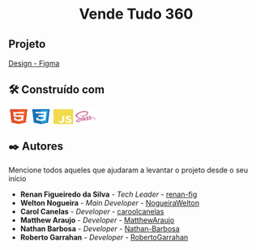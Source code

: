 <h1 align="center">
  Vende Tudo 360
</h1>

## Projeto

[Design - Figma](https://www.figma.com/file/8A6YFTufUu7eUoVve8lsXu/Vendetudo360?node-id=0%3A1)


## 🛠️ Construído com
 <div dir="auto"> 
  <a target="_blank" rel="noopener noreferrer" href="https://raw.githubusercontent.com/devicons/devicon/master/icons/html5/html5-original.svg"><img align="center" height="30" width="40" src="https://raw.githubusercontent.com/devicons/devicon/master/icons/html5/html5-original.svg" style="max-width: 100%;"></a>
  <a target="_blank" rel="noopener noreferrer" href="https://raw.githubusercontent.com/devicons/devicon/master/icons/css3/css3-original.svg"><img align="center"  height="30" width="40" src="https://raw.githubusercontent.com/devicons/devicon/master/icons/css3/css3-original.svg" style="max-width: 100%;"></a>
  <a target="_blank" rel="noopener noreferrer" href="https://raw.githubusercontent.com/devicons/devicon/master/icons/javascript/javascript-plain.svg"><img align="center"  height="30" width="40" src="https://raw.githubusercontent.com/devicons/devicon/master/icons/javascript/javascript-plain.svg" style="max-width: 100%;"></a>  
  <a target="_blank" rel="noopener noreferrer" href="https://raw.githubusercontent.com/devicons/devicon/master/icons/sass/sass-original.svg"><img align="center"  height="30" width="40" src="https://raw.githubusercontent.com/devicons/devicon/master/icons/sass/sass-original.svg" style="max-width: 100%;"></a>  

<br>

## ✒️ Autores

Mencione todos aqueles que ajudaram a levantar o projeto desde o seu início

* **Renan Figueiredo da Silva** - *Tech Leader* - [renan-fig](https://github.com/renan-fig)
* **Welton Nogueira** - *Main Developer* - [NogueiraWelton](https://github.com/NogueiraWelton)
* **Carol Canelas** - *Developer* - [caroolcanelas](https://github.com/caroolcanelas)
* **Matthew Araujo** - *Developer* - [MatthewAraujo](https://github.com/MatthewAraujo)
* **Nathan Barbosa** - *Developer* - [Nathan-Barbosa](https://github.com/Nathan-Barbosa)
* **Roberto Garrahan** - *Developer* - [RobertoGarrahan](https://github.com/RobertoGarrahan)

